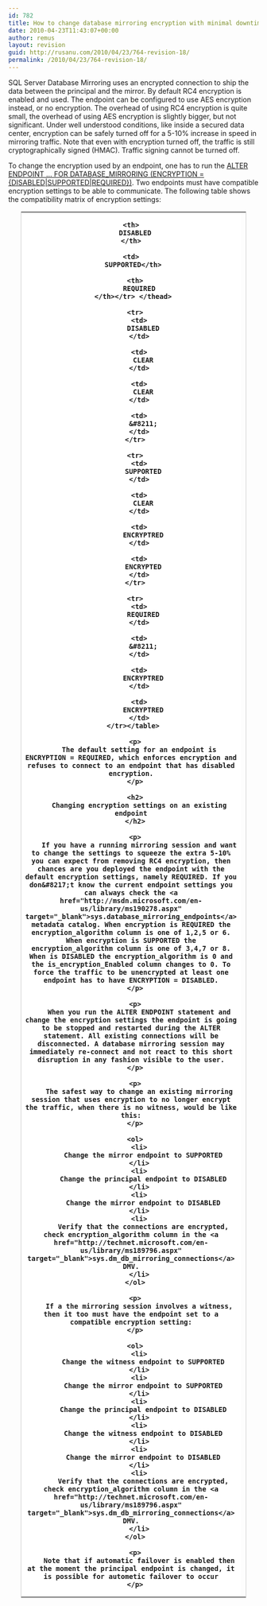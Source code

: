 ```yaml
---
id: 782
title: How to change database mirroring encryption with minimal downtime
date: 2010-04-23T11:43:07+00:00
author: remus
layout: revision
guid: http://rusanu.com/2010/04/23/764-revision-18/
permalink: /2010/04/23/764-revision-18/
---
```

SQL Server Database Mirroring uses an encrypted connection to ship the data between the principal and the mirror. By default RC4 encryption is enabled and used. The endpoint can be configured to use AES encryption instead, or no encryption. The overhead of using RC4 encryption is quite small, the overhead of using AES encryption is slightly bigger, but not significant. Under well understood conditions, like inside a secured data center, encryption can be safely turned off for a 5-10% increase in speed in mirroring traffic. Note that even with encryption turned off, the traffic is still cryptographically signed (HMAC). Traffic signing cannot be turned off.

To change the encryption used by an endpoint, one has to run the <a href="http://technet.microsoft.com/en-us/library/ms186332.aspx" target="_blank">ALTER ENDPOINT &#8230; FOR DATABASE_MIRRORING (ENCRYPTION = {DISABLED|SUPPORTED|REQUIRED})</a>. Two endpoints must have compatible encryption settings to be able to communicate. The following table shows the compatibility matrix of encryption settings:

<table style="width:90%; margin-left:auto;margin-right:auto;border: 1px solid #ccc;border-collapse:collapse">
  <colgroup> <col width="25%" style="background-color:lightgray"/> <col width="25%"/> <col width="25%"/> <col width="25%"/> </colgroup> <tr style="background-color:lightgray">
    <th style="background-color:white" />
    
    <th>
      DISABLED
    </th>
    
    <td>
      SUPPORTED</th> 
      
      <th>
        REQUIRED
      </th></tr> </thead> 
      
      <tr>
        <td>
          DISABLED
        </td>
        
        <td>
          CLEAR
        </td>
        
        <td>
          CLEAR
        </td>
        
        <td>
          &#8211;
        </td>
      </tr>
      
      <tr>
        <td>
          SUPPORTED
        </td>
        
        <td>
          CLEAR
        </td>
        
        <td>
          ENCRYPTRED
        </td>
        
        <td>
          ENCRYPTED
        </td>
      </tr>
      
      <tr>
        <td>
          REQUIRED
        </td>
        
        <td>
          &#8211;
        </td>
        
        <td>
          ENCRYPTRED
        </td>
        
        <td>
          ENCRYPTRED
        </td>
      </tr></table> 
      
      <p>
        The default setting for an endpoint is ENCRYPTION = REQUIRED, which enforces encryption and refuses to connect to an endpoint that has disabled encryption.
      </p>
      
      <h2>
        Changing encryption settings on an existing endpoint
      </h2>
      
      <p>
        If you have a running mirroring session and want to change the settings to squeeze the extra 5-10% you can expect from removing RC4 encryption, then chances are you deployed the endpoint with the default encryption settings, namely REQUIRED. If you don&#8217;t know the current endpoint settings you can always check the <a href="http://msdn.microsoft.com/en-us/library/ms190278.aspx" target="_blank">sys.database_mirroring_endpoints</a> metadata catalog. When encryption is REQUIRED the encryption_algorithm column is one of 1,2,5 or 6. When encryption is SUPPORTED the encryption_algorithm column is one of 3,4,7 or 8. When is DISABLED the encryption_algorithm is 0 and the is_encryption_Enabled column changes to 0. To force the traffic to be unencrypted at least one endpoint has to have ENCRYPTION = DISABLED.
      </p>
      
      <p>
        When you run the ALTER ENDPOINT statement and change the encryption settings the endpoint is going to be stopped and restarted during the ALTER statement. All existing connections will be disconnected. A database mirroring session may immediately re-connect and not react to this short disruption in any fashion visible to the user.
      </p>
      
      <p>
        The safest way to change an existing mirroring session that uses encryption to no longer encrypt the traffic, when there is no witness, would be like this:
      </p>
      
      <ol>
        <li>
          Change the mirror endpoint to SUPPORTED
        </li>
        <li>
          Change the principal endpoint to DISABLED
        </li>
        <li>
          Change the mirror endpoint to DISABLED
        </li>
        <li>
          Verify that the connections are encrypted, check encryption_algorithm column in the <a href="http://technet.microsoft.com/en-us/library/ms189796.aspx" target="_blank">sys.dm_db_mirroring_connections</a> DMV.
        </li>
      </ol>
      
      <p>
        If a the mirroring session involves a witness, then it too must have the endpoint set to a compatible encryption setting:
      </p>
      
      <ol>
        <li>
          Change the witness endpoint to SUPPORTED
        </li>
        <li>
          Change the mirror endpoint to SUPPORTED
        </li>
        <li>
          Change the principal endpoint to DISABLED
        </li>
        <li>
          Change the witness endpoint to DISABLED
        </li>
        <li>
          Change the mirror endpoint to DISABLED
        </li>
        <li>
          Verify that the connections are encrypted, check encryption_algorithm column in the <a href="http://technet.microsoft.com/en-us/library/ms189796.aspx" target="_blank">sys.dm_db_mirroring_connections</a> DMV.
        </li>
      </ol>
      
      <p>
        Note that if automatic failover is enabled then at the moment the principal endpoint is changed, it is possible for autometic failover to occur
      </p>